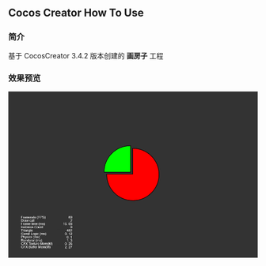## Cocos Creator How To Use

### 简介

基于 CocosCreator 3.4.2 版本创建的 **画房子** 工程

### 效果预览
![image](../../image/202203/2022030401.png)